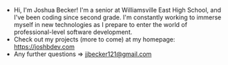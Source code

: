 - Hi, I'm Joshua Becker! I'm a senior at Williamsville East High School, and I've been coding since second grade. I'm constantly working to immerse myself in new technologies as I prepare to enter the world of professional-level software development.
- Check out my projects (more to come) at my homepage: https://joshbdev.com
- Any further questions => jjbecker121@gmail.com
<!---
JoshBecker2/JoshBecker2 is a ✨ special ✨ repository because its `README.md` (this file) appears on your GitHub profile.
You can click the Preview link to take a look at your changes.
--->
